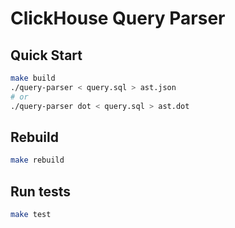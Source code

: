 # ClickHouse Query Parser

## Quick Start

```bash
make build
./query-parser < query.sql > ast.json
# or
./query-parser dot < query.sql > ast.dot
```

## Rebuild

```bash
make rebuild
```

## Run tests

```bash
make test
```
